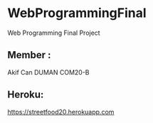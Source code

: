 # WebProgrammingFinal

Web Programming Final Project

## Member :

Akif Can DUMAN COM20-B


## Heroku:

https://streetfood20.herokuapp.com

